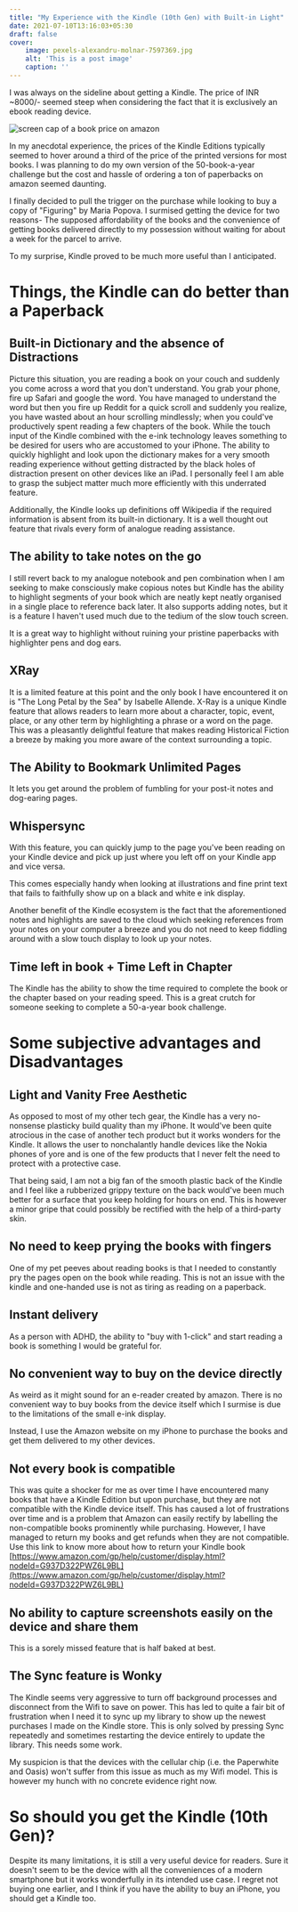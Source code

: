 ```yaml
---
title: "My Experience with the Kindle (10th Gen) with Built-in Light"
date: 2021-07-10T13:16:03+05:30
draft: false
cover: 
    image: pexels-alexandru-molnar-7597369.jpg
    alt: 'This is a post image'
    caption: ''
---
```


I was always on the sideline about getting a Kindle. The price of INR ~8000/- seemed steep when considering the fact that it is exclusively an ebook reading device.

![screen cap of a book price on amazon](./figuring-maria-popova.jpg)

In my anecdotal experience, the prices of the Kindle Editions typically seemed to hover around a third of the price of the printed versions for most books. I was planning to do my own version of the 50-book-a-year challenge but the cost and hassle of ordering a ton of paperbacks on amazon seemed daunting.

I finally decided to pull the trigger on the purchase while looking to buy a copy of "Figuring" by Maria Popova. I surmised getting the device for two reasons- The supposed affordability of the books and the convenience of getting books delivered directly to my possession without waiting for about a week for the parcel to arrive.

To my surprise, Kindle proved to be much more useful than I anticipated.


# **Things, the Kindle can do better than a Paperback**


## **Built-in Dictionary and the absence of Distractions**

Picture this situation, you are reading a book on your couch and suddenly you come across a word that you don't understand. You grab your phone, fire up Safari and google the word. You have managed to understand the word but then you fire up Reddit for a quick scroll and suddenly you realize, you have wasted about an hour scrolling mindlessly; when you could've productively spent reading a few chapters of the book. While the touch input of the Kindle combined with the e-ink technology leaves something to be desired for users who are accustomed to your iPhone. The ability to quickly highlight and look upon the dictionary makes for a very smooth reading experience without getting distracted by the black holes of distraction present on other devices like an iPad. I personally feel I am able to grasp the subject matter much more efficiently with this underrated feature.

Additionally, the Kindle looks up definitions off Wikipedia if the required information is absent from its built-in dictionary. It is a well thought out feature that rivals every form of analogue reading assistance.


## **The ability to take notes on the go**

I still revert back to my analogue notebook and pen combination when I am seeking to make consciously make copious notes but Kindle has the ability to highlight segments of your book which are neatly kept neatly organised in a single place to reference back later. It also supports adding notes, but it is a feature I haven't used much due to the tedium of the slow touch screen.

It is a great way to highlight without ruining your pristine paperbacks with highlighter pens and dog ears.


## **XRay**

It is a limited feature at this point and the only book I have encountered it on is "The Long Petal by the Sea" by Isabelle Allende. X-Ray is a unique Kindle feature that allows readers to learn more about a character, topic, event, place, or any other term by highlighting a phrase or a word on the page. This was a pleasantly delightful feature that makes reading Historical Fiction a breeze by making you more aware of the context surrounding a topic.


## **The Ability to Bookmark Unlimited Pages**

It lets you get around the problem of fumbling for your post-it notes and dog-earing pages.


## **Whispersync**

With this feature, you can quickly jump to the page you've been reading on your Kindle device and pick up just where you left off on your Kindle app and vice versa.

This comes especially handy when looking at illustrations and fine print text that fails to faithfully show up on a black and white e ink display.

Another benefit of the Kindle ecosystem is the fact that the aforementioned notes and highlights are saved to the cloud which seeking references from your notes on your computer a breeze and you do not need to keep fiddling around with a slow touch display to look up your notes.


## **Time left in book + Time Left in Chapter**

The Kindle has the ability to show the time required to complete the book or the chapter based on your reading speed. This is a great crutch for someone seeking to complete a 50-a-year  book challenge.


# **Some subjective advantages and Disadvantages**


## **Light and Vanity Free Aesthetic**

As opposed to most of my other tech gear, the Kindle has a very no-nonsense plasticky build quality than my iPhone. It would've been quite atrocious in the case of another tech product but it works wonders for the Kindle. It allows the user to nonchalantly handle devices like the Nokia phones of yore and is one of the few products that I never felt the need to protect with a protective case.

That being said, I am not a big fan of the smooth plastic back of the Kindle and I feel like a rubberized grippy texture on the back would've been much better for a surface that you keep holding for hours on end. This is however a minor gripe that could possibly be rectified with the help of a third-party skin.


## **No need to keep prying the books with fingers**

One of my pet peeves about reading books is that I needed to constantly pry the pages open on the book while reading. This is not an issue with the kindle and one-handed use is not as tiring as reading on a paperback.


## **Instant delivery**

As a person with ADHD, the ability to "buy with 1-click" and start reading a book is something I would be grateful for.


## **No convenient way to buy on the device directly**

As weird as it might sound for an e-reader created by amazon. There is no convenient way to buy books from the device itself which I surmise is due to the limitations of the small e-ink display.

Instead, I use the Amazon website on my iPhone to purchase the books and get them delivered to my other devices.


## **Not every book is compatible**

This was quite a shocker for me as over time I have encountered many books that have a Kindle Edition but upon purchase, but they are not compatible with the Kindle device itself. This has caused a lot of frustrations over time and is a problem that Amazon can easily rectify by labelling the non-compatible books prominently while purchasing. However, I have managed to return my books and get refunds when they are not compatible. Use this link to know more about how to return your Kindle book [https://www.amazon.com/gp/help/customer/display.html?nodeId=G937D322PWZ6L9BL](https://www.amazon.com/gp/help/customer/display.html?nodeId=G937D322PWZ6L9BL)


## **No ability to capture screenshots easily on the device and share them**

This is a sorely missed feature that is half baked at best.


## **The Sync feature is Wonky**

The Kindle seems very aggressive to turn off background processes and disconnect from the Wifi to save on power. This has led to quite a fair bit of frustration when I need it to sync up my library to show up the newest purchases I made on the Kindle store. This is only solved by pressing Sync repeatedly and sometimes restarting the device entirely to update the library. This needs some work.

My suspicion is that the devices with the cellular chip (i.e. the Paperwhite and Oasis) won't suffer from this issue as much as my Wifi model. This is however my hunch with no concrete evidence right now.


# **So should you get the Kindle (10th Gen)?**

Despite its many limitations, it is still a very useful device for readers. Sure it doesn't seem to be the device with all the conveniences of a modern smartphone but it works wonderfully in its intended use case. I regret not buying one earlier, and I think if you have the ability to buy an iPhone, you should get a Kindle too.